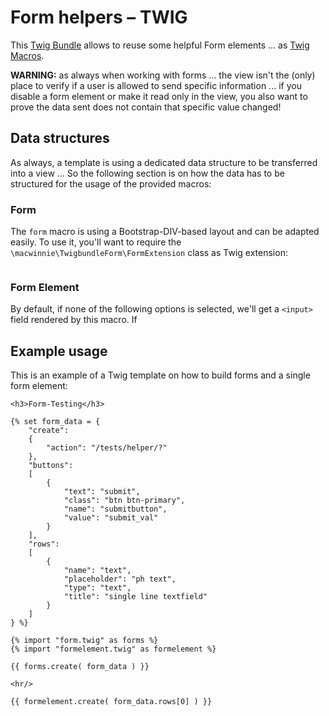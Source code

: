 # Form helpers – TWIG

This [Twig Bundle](https://github.com/nystudio107/twig-bundle-installer) allows to reuse some helpful Form elements ... as [Twig Macros](https://twig.symfony.com/doc/3.x/tags/macro.html).

**WARNING:** as always when working with forms ... the view isn't the (only) place to verify if a user is allowed to send specific information ... if you disable a form element or make it read only in the view, you also want to prove the data sent does not contain that specific value changed!

## Data structures

As always, a template is using a dedicated data structure to be transferred into a view ... So the following section is on how the data has to be structured for the usage of the provided macros:

### Form

The `form` macro is using a Bootstrap-DIV-based layout and can be adapted easily. To use it, you'll want to require the `\macwinnie\TwigbundleForm\FormExtension` class as Twig extension:

```php

```

### Form Element

By default, if none of the following options is selected, we'll get a `<input>` field rendered by this macro. If


## Example usage

This is an example of a Twig template on how to build forms and a single form element:

```twig
<h3>Form-Testing</h3>

{% set form_data = {
    "create":
    {
        "action": "/tests/helper/?"
    },
    "buttons":
    [
        {
            "text": "submit",
            "class": "btn btn-primary",
            "name": "submitbutton",
            "value": "submit_val"
        }
    ],
    "rows":
    [
        {
            "name": "text",
            "placeholder": "ph text",
            "type": "text",
            "title": "single line textfield"
        }
    ]
} %}

{% import "form.twig" as forms %}
{% import "formelement.twig" as formelement %}

{{ forms.create( form_data ) }}

<hr/>

{{ formelement.create( form_data.rows[0] ) }}

```
